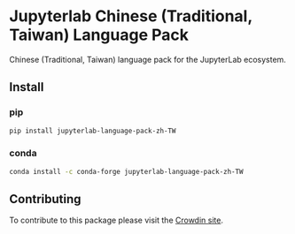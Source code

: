# Jupyterlab Chinese (Traditional, Taiwan) Language Pack

Chinese (Traditional, Taiwan) language pack for the JupyterLab ecosystem.

## Install

### pip

```bash
pip install jupyterlab-language-pack-zh-TW
```

### conda

```bash
conda install -c conda-forge jupyterlab-language-pack-zh-TW
```

## Contributing

To contribute to this package please visit the [Crowdin site](https://crowdin.com/project/jupyterlab).
